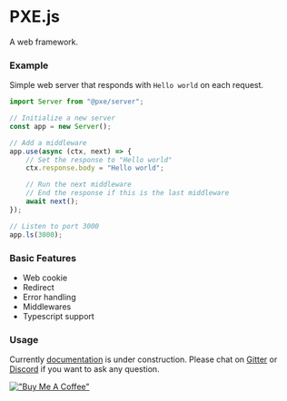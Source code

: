 # PXE.js
A web framework.

### Example
Simple web server that responds with `Hello world` on each request.

```ts
import Server from "@pxe/server";

// Initialize a new server
const app = new Server();

// Add a middleware
app.use(async (ctx, next) => {
    // Set the response to "Hello world"
    ctx.response.body = "Hello world";

    // Run the next middleware
    // End the response if this is the last middleware
    await next();
});

// Listen to port 3000
app.ls(3000);
```

### Basic Features
- Web cookie
- Redirect
- Error handling
- Middlewares
- Typescript support

### Usage
Currently [documentation](https://pxe.vercel.app) is under construction.
Please chat on [Gitter](https://gitter.im/pxe-js/community?utm_source=share-link&utm_medium=link&utm_campaign=share-link) or [Discord](https://discord.gg/BAB6wZhBFc) if you want to ask any question.

[!["Buy Me A Coffee"](https://www.buymeacoffee.com/assets/img/custom_images/orange_img.png)](https://www.buymeacoffee.com/aquapi)

